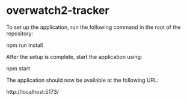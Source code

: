 # overwatch2-tracker

To set up the application, run the following command in the root of the repository:

npm run install

After the setup is complete, start the application using:

npm start

The application should now be available at the following URL:

http://localhost:5173/
